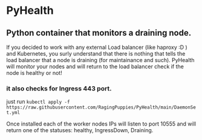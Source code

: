 # PyHealth
## Python container that monitors a draining node.

If you decided to work with any external Load balancer (like haproxy :D ) and Kubernetes, 
you surly understand that there is nothing that tells the load balancer that a node is draining (for maintainance and such).
PyHealth will monitor your nodes and will return to the load balancer check if the node is healthy or not!
### it also checks for Ingress 443 port.

just run `kubectl apply -f https://raw.githubusercontent.com/RagingPuppies/PyHealth/main/DaemonSet.yml`

Once installed each of the worker nodes IPs will listen to port 10555 and will return one of the statuses: healthy, IngressDown, Draining.


